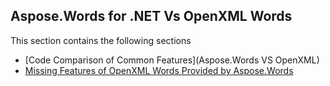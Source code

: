 ## Aspose.Words for .NET Vs OpenXML Words

This section contains the following sections
* [Code Comparison of Common Features](Aspose.Words VS OpenXML)
* [Missing Features of OpenXML Words Provided by Aspose.Words](OpenXMLMissingFeatures)
